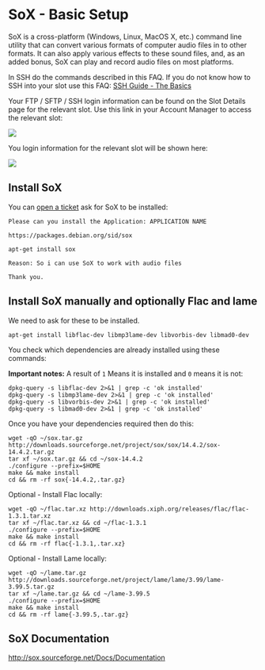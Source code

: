 SoX - Basic Setup
=================

SoX is a cross-platform (Windows, Linux, MacOS X, etc.) command line utility that can convert various formats of computer audio files in to other formats. It can also apply various effects to these sound files, and, as an added bonus, SoX can play and record audio files on most platforms.  
  
In SSH do the commands described in this FAQ. If you do not know how to SSH into your slot use this FAQ: [SSH Guide - The Basics](https://www.feralhosting.com/faq/view?question=12)  
  
Your FTP / SFTP / SSH login information can be found on the Slot Details page for the relevant slot. Use this link in your Account Manager to access the relevant slot:  
  
![](https://raw.github.com/feralhosting/feralfilehosting/master/Feral%20Wiki/0%20Generic/slot_detail_link.png)  
  
You login information for the relevant slot will be shown here:  
  
![](https://raw.github.com/feralhosting/feralfilehosting/master/Feral%20Wiki/0%20Generic/slot_detail_ssh.png)  
  
Install SoX  
--  
  
You can [open a ticket](https://www.feralhosting.com/manager/tickets/new) ask for SoX to be installed:  
  

    Please can you install the Application: APPLICATION NAME

    https://packages.debian.org/sid/sox

    apt-get install sox

    Reason: So i can use SoX to work with audio files

    Thank you.

  

Install SoX manually and optionally Flac and lame
-------------------------------------------------

  
We need to ask for these to be installed.  
  

    apt-get install libflac-dev libmp3lame-dev libvorbis-dev libmad0-dev

  
You check which dependencies are already installed using these commands:  
  
**Important notes:** A result of `1` Means it is installed and `0` means it is not:  
  

    dpkg-query -s libflac-dev 2>&1 | grep -c 'ok installed'
    dpkg-query -s libmp3lame-dev 2>&1 | grep -c 'ok installed'
    dpkg-query -s libvorbis-dev 2>&1 | grep -c 'ok installed'
    dpkg-query -s libmad0-dev 2>&1 | grep -c 'ok installed'

  
Once you have your dependencies required then do this:  
  

    wget -qO ~/sox.tar.gz http://downloads.sourceforge.net/project/sox/sox/14.4.2/sox-14.4.2.tar.gz
    tar xf ~/sox.tar.gz && cd ~/sox-14.4.2
    ./configure --prefix=$HOME
    make && make install
    cd && rm -rf sox{-14.4.2,.tar.gz}

  
Optional - Install Flac locally:  
  

    wget -qO ~/flac.tar.xz http://downloads.xiph.org/releases/flac/flac-1.3.1.tar.xz
    tar xf ~/flac.tar.xz && cd ~/flac-1.3.1
    ./configure --prefix=$HOME
    make && make install
    cd && rm -rf flac{-1.3.1,.tar.xz}

  
Optional - Install Lame locally:  
  

    wget -qO ~/lame.tar.gz http://downloads.sourceforge.net/project/lame/lame/3.99/lame-3.99.5.tar.gz
    tar xf ~/lame.tar.gz && cd ~/lame-3.99.5
    ./configure --prefix=$HOME
    make && make install
    cd && rm -rf lame{-3.99.5,.tar.gz}

  

SoX Documentation
-----------------

  
<http://sox.sourceforge.net/Docs/Documentation>  

